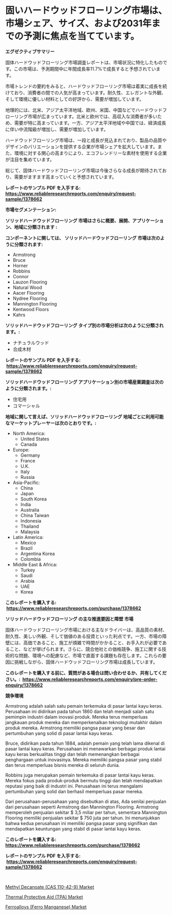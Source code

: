 <p><h1>固いハードウッドフローリング市場は、市場シェア、サイズ、および2031年までの予測に焦点を当てています。</h1></p><p><strong>エグゼクティブサマリー</strong></p>
<p><p>固体ハードウッドフローリング市場調査レポートは、市場状況に特化したものです。この市場は、予測期間中に年間成長率11.7%で成長すると予想されています。</p><p>市場トレンドの要約をみると、ハードウッドフローリング市場は着実に成長を続けており、消費者の間での人気が高まっています。耐久性、エレガントな外観、そして環境に優しい材料としての好評から、需要が増加しています。</p><p>地理的には、北米、アジア太平洋地域、欧州、米国、中国などでハードウッドフローリング市場が広まっています。北米と欧州では、高収入な消費者が多いため、需要が特に高まっています。一方、アジア太平洋地域や中国では、経済成長に伴い中流階級が増加し、需要が増加しています。</p><p>ハードウッドフローリング市場は、一段と成長が見込まれており、製品の品質やデザインのバリエーションを提供する企業が市場シェアを拡大しています。また、環境に対する関心の高まりにより、エコフレンドリーな素材を使用する企業が注目を集めています。</p><p>総じて、固体ハードウッドフローリング市場は今後さらなる成長が期待されており、需要がますます高まっていくと予想されています。</p></p>
<p><strong>レポートのサンプル PDF を入手する: <a href="https://www.reliableresearchreports.com/enquiry/request-sample/1378662">https://www.reliableresearchreports.com/enquiry/request-sample/1378662</a></strong></p>
<p><strong>市場セグメンテーション:</strong></p>
<p><strong> ソリッドハードウッドフローリング 市場はさらに概要、展開、アプリケーション、地域に分類されます :</strong></p>
<p><strong>コンポーネントに関しては、 ソリッドハードウッドフローリング 市場は次のように分類されます: &nbsp;</strong></p>
<p><ul><li>Armstrong</li><li>Bruce</li><li>Horner</li><li>Robbins</li><li>Connor</li><li>Lauzon Flooring</li><li>Natural Wood</li><li>Aacer Flooring</li><li>Nydree Flooring</li><li>Mannington Flooring</li><li>Kentwood Floors</li><li>Kahrs</li></ul></p>
<p><strong> ソリッドハードウッドフローリング タイプ別の市場分析は次のように分類されます。:</strong></p>
<p><ul><li>ナチュラルウッド</li><li>合成木材</li></ul></p>
<p><strong>レポートのサンプル PDF を入手する: &nbsp;<a href="https://www.reliableresearchreports.com/enquiry/request-sample/1378662">https://www.reliableresearchreports.com/enquiry/request-sample/1378662</a></strong></p>
<p><strong> ソリッドハードウッドフローリング アプリケーション別の市場産業調査は次のように分類されます。:</strong></p>
<p><ul><li>住宅用</li><li>コマーシャル</li></ul></p>
<p><strong>地域に関して言えば、ソリッドハードウッドフローリング 地域ごとに利用可能なマーケットプレーヤーは次のとおりです。:</strong></p>
<p><ul>
    <li>
        North America:
        <ul>
            <li>United States</li>
            <li>Canada</li>
        </ul>
    </li>
    <li>
        Europe:
        <ul>
            <li>Germany</li>
            <li>France</li>
            <li>U.K.</li>
            <li>Italy</li>
            <li>Russia</li>
        </ul>
    </li>
    <li>
        Asia-Pacific:
        <ul>
            <li>China</li>
            <li>Japan</li>
            <li>South Korea</li>
            <li>India</li>
            <li>Australia</li>
            <li>China Taiwan</li>
            <li>Indonesia</li>
            <li>Thailand</li>
            <li>Malaysia</li>
        </ul>
    </li>
    <li>
        Latin America:
        <ul>
            <li>Mexico</li>
            <li>Brazil</li>
            <li>Argentina Korea</li>
            <li>Colombia</li>
        </ul>
    </li>
    <li>
        Middle East & Africa:
        <ul>
            <li>Turkey</li>
            <li>Saudi</li>
            <li>Arabia</li>
            <li>UAE</li>
            <li>Korea</li>
        </ul>
    </li>
    </ul></p>
<p><strong>このレポートを購入する: &nbsp;<a href="https://www.reliableresearchreports.com/purchase/1378662">https://www.reliableresearchreports.com/purchase/1378662</a></strong></p>
<p><strong>ソリッドハードウッドフローリング の主な推進要因と障壁 市場</strong></p>
<p><p>固体ハードウッドフローリング市場における主なドライバーは、高品質の素材、耐久性、美しい外観、そして価値のある投資といった利点です。一方、市場の障壁には、高価であること、施工が煩雑で時間がかかること、お手入れが必要であること、などが挙げられます。さらに、競合他社との価格競争、施工に関する技術的な問題、環境への配慮など、市場で直面する課題も存在します。これらの要因に挑戦しながら、固体ハードウッドフローリング市場は成長しています。</p></p>
<p><strong>このレポートを購入する前に、質問がある場合は問い合わせるか、共有してください。:&nbsp; <a href="https://www.reliableresearchreports.com/enquiry/pre-order-enquiry/1378662">https://www.reliableresearchreports.com/enquiry/pre-order-enquiry/1378662</a></strong></p>
<p><strong>競争環境</strong></p>
<p><p>Armstrong adalah salah satu pemain terkemuka di pasar lantai kayu keras. Perusahaan ini didirikan pada tahun 1860 dan telah menjadi salah satu pemimpin industri dalam inovasi produk. Mereka terus memperluas jangkauan produk mereka dan memperkenalkan teknologi mutakhir dalam produk mereka. Armstrong memiliki pangsa pasar yang besar dan pertumbuhan yang solid di pasar lantai kayu keras.</p><p>Bruce, didirikan pada tahun 1884, adalah pemain yang telah lama dikenal di pasar lantai kayu keras. Perusahaan ini menawarkan berbagai produk lantai kayu keras berkualitas tinggi dan telah memenangkan berbagai penghargaan untuk inovasinya. Mereka memiliki pangsa pasar yang stabil dan terus memperluas bisnis mereka di seluruh dunia.</p><p>Robbins juga merupakan pemain terkemuka di pasar lantai kayu keras. Mereka fokus pada produk-produk bermutu tinggi dan telah mendapatkan reputasi yang baik di industri ini. Perusahaan ini terus mengalami pertumbuhan yang solid dan berhasil memperluas pasar mereka.</p><p>Dari perusahaan-perusahaan yang disebutkan di atas, Ada senilai penjualan dari perusahaan seperti Armstrong dan Mannington Flooring. Armstrong memperoleh penjualan sekitar $ 3,5 miliar per tahun, sementara Mannington Flooring memiliki penjualan sekitar $ 750 juta per tahun. Ini menunjukkan bahwa kedua perusahaan ini memiliki pangsa pasar yang signifikan dan mendapatkan keuntungan yang stabil di pasar lantai kayu keras.</p></p>
<p><strong>このレポートを購入する: &nbsp; <a href="https://www.reliableresearchreports.com/purchase/1378662">https://www.reliableresearchreports.com/purchase/1378662</a></strong></p>
<p><strong>レポートのサンプル PDF を入手する: &nbsp;<a href="https://www.reliableresearchreports.com/enquiry/request-sample/1378662">https://www.reliableresearchreports.com/enquiry/request-sample/1378662</a></strong><strong></strong></p>
<p>&nbsp;</p>
<p><p><a href="https://github.com/shotows/Market-Research-Report-List-1/blob/main/methyl-decanoate-cas-110-42-9-market.md">Methyl Decanoate (CAS 110-42-9) Market</a></p><p><a href="https://github.com/beatblasta/Market-Research-Report-List-2/blob/main/thermal-protective-aid-tpa-market.md">Thermal Protective Aid (TPA) Market</a></p><p><a href="https://github.com/Sinjinluong3e0awx2m195k76/Market-Research-Report-List-1/blob/main/ferroalloys-ferro-manganese-market.md">Ferroalloys (Ferro Manganese) Market</a></p></p>